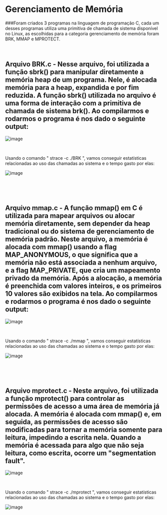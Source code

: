 
# Gerenciamento de Memória

 ###Foram criados 3 programas na linguagem de programação C, cada um desses programas utiliza uma primitiva de chamada de sistema disponível no Linux, as escolhidas para a categoria gerenciamento de memória foram BRK, MMAP e MPROTECT.
<p>&nbsp;</p>

 ## Arquivo BRK.c - Nesse arquivo, foi utilizada a função sbrk() para manipular diretamente a memória heap de um programa. Nele, é alocada memória para a heap, expandida e por fim reduzida. A função sbrk() utilizada no arquivo é uma forma de interação com a primitiva de chamada de sistema brk(). Ao compilarmos e rodarmos o programa é nos dado o seguinte output:


 ![image](https://github.com/user-attachments/assets/be68c1bd-0565-4d21-9c69-ef12cd472deb)
 
 <p>&nbsp;</p>
 
 Usando o comando " strace -c ./BRK ", vamos conseguir estatísticas relacionadas ao uso das chamadas ao sistema e o tempo gasto por elas: 


![image](https://github.com/user-attachments/assets/949c795b-79ee-4c3d-99c0-47bdb62f6828)

<p>&nbsp;</p>
<p>&nbsp;</p>

 ## Arquivo mmap.c - A função mmap() em C é utilizada para mapear arquivos ou alocar memória diretamente, sem depender da heap tradicional ou do sistema de gerenciamento de memória padrão. Neste arquivo, a memória é alocada com mmap() usando a flag MAP_ANONYMOUS, o que significa que a memória não está associada a nenhum arquivo, e a flag MAP_PRIVATE, que cria um mapeamento privado da memória. Após a alocação, a memória é preenchida com valores inteiros, e os primeiros 10 valores são exibidos na tela. Ao compilarmos e rodarmos o programa é nos dado o seguinte output:


![image](https://github.com/user-attachments/assets/1155a2bc-c22f-48c9-bccb-6d285224a294)

<p>&nbsp;</p>

 Usando o comando " strace -c ./mmap ", vamos conseguir estatísticas relacionadas ao uso das chamadas ao sistema e o tempo gasto por elas: 
 
![image](https://github.com/user-attachments/assets/f277f17f-2bcb-4fdf-b88e-988d31a96262)

<p>&nbsp;</p>
<p>&nbsp;</p>

 ## Arquivo mprotect.c - Neste arquivo, foi utilizada a função mprotect() para controlar as permissões de acesso a uma área de memória já alocada. A memória é alocada com mmap() e, em seguida, as permissões de acesso são modificadas para tornar a memória somente para leitura, impedindo a escrita nela. Quando a memória é acessada para algo que não seja leitura, como escrita, ocorre um "segmentation fault".

 ![image](https://github.com/user-attachments/assets/e9dad229-843f-43d5-aeee-cc0d276f310e)

 <p>&nbsp;</p>

 Usando o comando " strace -c ./mprotect ", vamos conseguir estatísticas relacionadas ao uso das chamadas ao sistema e o tempo gasto por elas: 

![image](https://github.com/user-attachments/assets/6f771361-f1da-4065-a55a-eb5b60e285fb)



